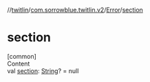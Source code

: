 //[twitlin](../../index.md)/[com.sorrowblue.twitlin.v2](../index.md)/[Error](index.md)/[section](section.md)



# section  
[common]  
Content  
val [section](section.md): [String](https://kotlinlang.org/api/latest/jvm/stdlib/kotlin/-string/index.html)? = null  



